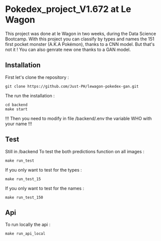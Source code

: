 # Pokedex_project_V1.672 at Le Wagon

This project was done at le Wagon in two weeks, during the Data Science Bootcamp. With this project you can classify by types and names the 151 first pocket monster (A.K.A Pokémon), thanks to a CNN model. But that's not it ! You can also genrate new one thanks to a GAN model.

## Installation
First let's clone the repository :
```
git clone https://github.com/Just-PH/lewagon-pokedex-gan.git
```

The run the installation :
```
cd backend
make start
```
!!! Then you need to modify in file /backend/.env the variable WHO with your name !!!

## Test

Still in /backend
To test the both predictions function on all images :
```
make run_test
```
If you only want to test for the types :
```
make run_test_15
```
If you only want to test for the names :
```
make run_test_150
```
## Api
To run locally the api :
```
make run_api_local
```
